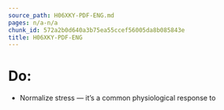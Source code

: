 ```yaml
---
source_path: H06XKY-PDF-ENG.md
pages: n/a-n/a
chunk_id: 572a2b0d640a3b75ea55ccef56005da8b085843e
title: H06XKY-PDF-ENG
---
```

# Do:

- Normalize stress — it’s a common physiological response to
